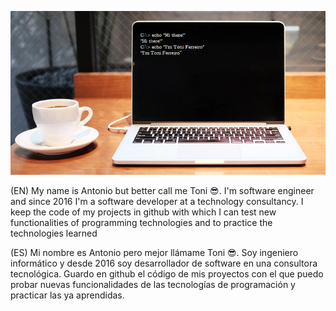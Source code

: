 <p align="center">
<img src="https://github.com/toniferr/toniferr/blob/master/img/image.png" alt="banner">
</p>

(EN) My name is Antonio but better call me Toni 😎. I'm software engineer and since 2016 I'm a software developer at a technology consultancy. I keep the code of my projects in github with which I can test new functionalities of programming technologies and to practice the technologies learned

(ES) Mi nombre es Antonio pero mejor llámame Toni 😎. Soy ingeniero informático y desde 2016 soy desarrollador de software en una consultora tecnológica. Guardo en github el código de mis proyectos con el que puedo probar nuevas funcionalidades de las tecnologías de programación y practicar las ya aprendidas.
